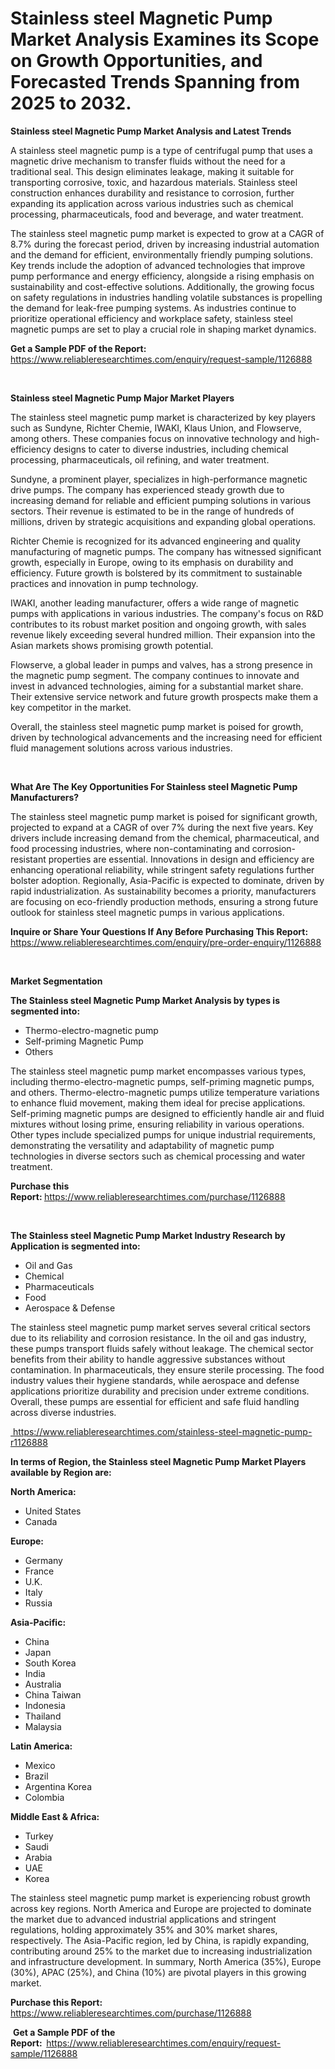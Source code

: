 <p><h1>Stainless steel Magnetic Pump Market Analysis Examines its Scope on Growth Opportunities, and Forecasted Trends Spanning from 2025 to 2032.</h1></p><p><strong>Stainless steel Magnetic Pump Market Analysis and Latest Trends</strong></p>
<p><p>A stainless steel magnetic pump is a type of centrifugal pump that uses a magnetic drive mechanism to transfer fluids without the need for a traditional seal. This design eliminates leakage, making it suitable for transporting corrosive, toxic, and hazardous materials. Stainless steel construction enhances durability and resistance to corrosion, further expanding its application across various industries such as chemical processing, pharmaceuticals, food and beverage, and water treatment.</p><p>The stainless steel magnetic pump market is expected to grow at a CAGR of 8.7% during the forecast period, driven by increasing industrial automation and the demand for efficient, environmentally friendly pumping solutions. Key trends include the adoption of advanced technologies that improve pump performance and energy efficiency, alongside a rising emphasis on sustainability and cost-effective solutions. Additionally, the growing focus on safety regulations in industries handling volatile substances is propelling the demand for leak-free pumping systems. As industries continue to prioritize operational efficiency and workplace safety, stainless steel magnetic pumps are set to play a crucial role in shaping market dynamics.</p></p>
<p><strong>Get a Sample PDF of the Report:&nbsp;</strong> <a href="https://www.reliableresearchtimes.com/enquiry/request-sample/1126888?utm_campaign=3109&utm_medium=2&utm_source=Github&utm_content=ia&utm_term=16042025&utm_id=stainless-steel-magnetic-pump">https://www.reliableresearchtimes.com/enquiry/request-sample/1126888</a></p>
<p>&nbsp;</p>
<p><strong>Stainless steel Magnetic Pump Major Market Players</strong></p>
<p><p>The stainless steel magnetic pump market is characterized by key players such as Sundyne, Richter Chemie, IWAKI, Klaus Union, and Flowserve, among others. These companies focus on innovative technology and high-efficiency designs to cater to diverse industries, including chemical processing, pharmaceuticals, oil refining, and water treatment.</p><p>Sundyne, a prominent player, specializes in high-performance magnetic drive pumps. The company has experienced steady growth due to increasing demand for reliable and efficient pumping solutions in various sectors. Their revenue is estimated to be in the range of hundreds of millions, driven by strategic acquisitions and expanding global operations.</p><p>Richter Chemie is recognized for its advanced engineering and quality manufacturing of magnetic pumps. The company has witnessed significant growth, especially in Europe, owing to its emphasis on durability and efficiency. Future growth is bolstered by its commitment to sustainable practices and innovation in pump technology.</p><p>IWAKI, another leading manufacturer, offers a wide range of magnetic pumps with applications in various industries. The company's focus on R&D contributes to its robust market position and ongoing growth, with sales revenue likely exceeding several hundred million. Their expansion into the Asian markets shows promising growth potential.</p><p>Flowserve, a global leader in pumps and valves, has a strong presence in the magnetic pump segment. The company continues to innovate and invest in advanced technologies, aiming for a substantial market share. Their extensive service network and future growth prospects make them a key competitor in the market.</p><p>Overall, the stainless steel magnetic pump market is poised for growth, driven by technological advancements and the increasing need for efficient fluid management solutions across various industries.</p></p>
<p>&nbsp;</p>
<p><strong>What Are The Key Opportunities For Stainless steel Magnetic Pump Manufacturers?</strong></p>
<p><p>The stainless steel magnetic pump market is poised for significant growth, projected to expand at a CAGR of over 7% during the next five years. Key drivers include increasing demand from the chemical, pharmaceutical, and food processing industries, where non-contaminating and corrosion-resistant properties are essential. Innovations in design and efficiency are enhancing operational reliability, while stringent safety regulations further bolster adoption. Regionally, Asia-Pacific is expected to dominate, driven by rapid industrialization. As sustainability becomes a priority, manufacturers are focusing on eco-friendly production methods, ensuring a strong future outlook for stainless steel magnetic pumps in various applications.</p></p>
<p><strong>Inquire or Share Your Questions If Any Before Purchasing This Report:</strong> <a href="https://www.reliableresearchtimes.com/enquiry/pre-order-enquiry/1126888?utm_campaign=3109&utm_medium=2&utm_source=Github&utm_content=ia&utm_term=16042025&utm_id=stainless-steel-magnetic-pump">https://www.reliableresearchtimes.com/enquiry/pre-order-enquiry/1126888</a></p>
<p>&nbsp;</p>
<p><strong>Market Segmentation</strong></p>
<p><strong>The Stainless steel Magnetic Pump Market Analysis by types is segmented into:</strong></p>
<p><ul><li>Thermo-electro-magnetic pump</li><li>Self-priming Magnetic Pump</li><li>Others</li></ul></p>
<p><p>The stainless steel magnetic pump market encompasses various types, including thermo-electro-magnetic pumps, self-priming magnetic pumps, and others. Thermo-electro-magnetic pumps utilize temperature variations to enhance fluid movement, making them ideal for precise applications. Self-priming magnetic pumps are designed to efficiently handle air and fluid mixtures without losing prime, ensuring reliability in various operations. Other types include specialized pumps for unique industrial requirements, demonstrating the versatility and adaptability of magnetic pump technologies in diverse sectors such as chemical processing and water treatment.</p></p>
<p><strong>Purchase this Report:&nbsp;</strong><a href="https://www.reliableresearchtimes.com/purchase/1126888?utm_campaign=3109&utm_medium=2&utm_source=Github&utm_content=ia&utm_term=16042025&utm_id=stainless-steel-magnetic-pump">https://www.reliableresearchtimes.com/purchase/1126888</a></p>
<p>&nbsp;</p>
<p><strong>The Stainless steel Magnetic Pump Market Industry Research by Application is segmented into:</strong></p>
<p><ul><li>Oil and Gas</li><li>Chemical</li><li>Pharmaceuticals</li><li>Food</li><li>Aerospace & Defense</li></ul></p>
<p><p>The stainless steel magnetic pump market serves several critical sectors due to its reliability and corrosion resistance. In the oil and gas industry, these pumps transport fluids safely without leakage. The chemical sector benefits from their ability to handle aggressive substances without contamination. In pharmaceuticals, they ensure sterile processing. The food industry values their hygiene standards, while aerospace and defense applications prioritize durability and precision under extreme conditions. Overall, these pumps are essential for efficient and safe fluid handling across diverse industries.</p></p>
<p><a href="https://www.reliableresearchtimes.com/stainless-steel-magnetic-pump-r1126888?utm_campaign=3109&utm_medium=2&utm_source=Github&utm_content=ia&utm_term=16042025&utm_id=stainless-steel-magnetic-pump">&nbsp;https://www.reliableresearchtimes.com/stainless-steel-magnetic-pump-r1126888</a></p>
<p><strong>In terms of Region, the Stainless steel Magnetic Pump Market Players available by Region are:</strong></p>
<p>
    <p> <strong> North America: </strong>
        <ul>
            <li>United States</li>
            <li>Canada</li>
        </ul>
        </p> 
    <p> <strong> Europe: </strong>
        <ul>
            <li>Germany</li>
            <li>France</li>
            <li>U.K.</li>
            <li>Italy</li>
            <li>Russia</li>
        </ul>
        </p> 
    <p> <strong> Asia-Pacific: </strong>
        <ul>
            <li>China</li>
            <li>Japan</li>
            <li>South Korea</li>
            <li>India</li>
            <li>Australia</li>
            <li>China Taiwan</li>
            <li>Indonesia</li>
            <li>Thailand</li>
            <li>Malaysia</li>
        </ul>
        </p> 
    <p> <strong> Latin America: </strong>
        <ul>
            <li>Mexico</li>
            <li>Brazil</li>
            <li>Argentina Korea</li>
            <li>Colombia</li>
        </ul>
        </p> 
    <p> <strong> Middle East & Africa: </strong>
        <ul>
            <li>Turkey</li>
            <li>Saudi</li>
            <li>Arabia</li>
            <li>UAE</li>
            <li>Korea</li>
        </ul>
    </p>
    </p>
<p><p>The stainless steel magnetic pump market is experiencing robust growth across key regions. North America and Europe are projected to dominate the market due to advanced industrial applications and stringent regulations, holding approximately 35% and 30% market shares, respectively. The Asia-Pacific region, led by China, is rapidly expanding, contributing around 25% to the market due to increasing industrialization and infrastructure development. In summary, North America (35%), Europe (30%), APAC (25%), and China (10%) are pivotal players in this growing market.</p></p>
<p><strong>Purchase this Report: </strong><a href="https://www.reliableresearchtimes.com/purchase/1126888?utm_campaign=3109&utm_medium=2&utm_source=Github&utm_content=ia&utm_term=16042025&utm_id=stainless-steel-magnetic-pump">https://www.reliableresearchtimes.com/purchase/1126888</a></p>
<p>&nbsp;<strong>Get a Sample PDF of the Report:&nbsp;&nbsp;</strong><a href="https://www.reliableresearchtimes.com/enquiry/request-sample/1126888?utm_campaign=3109&utm_medium=2&utm_source=Github&utm_content=ia&utm_term=16042025&utm_id=stainless-steel-magnetic-pump">https://www.reliableresearchtimes.com/enquiry/request-sample/1126888</a></p>
<p><strong></strong></p>
<p><p></p><p></p><p></p></p>